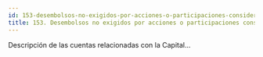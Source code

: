 ```yaml
---
id: 153-desembolsos-no-exigidos-por-acciones-o-participaciones-consideradas-como-pasivos-financieros
title: 153. Desembolsos no exigidos por acciones o participaciones consideradas como pasivos financieros
---
```

Descripción de las cuentas relacionadas con la Capital...
